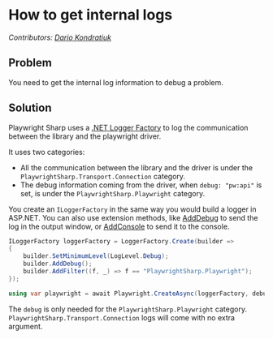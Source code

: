 # How to get internal logs
_Contributors: [Dario Kondratiuk](https://www.hardkoded.com/)_

## Problem

You need to get the internal log information to debug a problem.

## Solution

Playwright Sharp uses a [.NET Logger Factory](https://docs.microsoft.com/en-us/dotnet/api/microsoft.extensions.logging.iloggerfactory?view=dotnet-plat-ext-3.1&WT.mc_id=DT-MVP-5003814) to log the communication between the library and the playwright driver.

It uses two categories:
 * All the communication between the library and the driver is under the `PlaywrightSharp.Transport.Connection` category.
 * The debug information coming from the driver, when `debug: "pw:api"` is set, is under the `PlaywrightSharp.Playwright` category.

You create an `ILoggerFactory` in the same way you would build a logger in ASP.NET. You can also use extension methods, like [AddDebug](https://docs.microsoft.com/en-us/dotnet/api/microsoft.extensions.logging.debugloggerfactoryextensions.adddebug?view=dotnet-plat-ext-3.1&WT.mc_id=DT-MVP-5003814) to send the log in the output window, or [AddConsole](https://docs.microsoft.com/en-us/dotnet/api/microsoft.extensions.logging.consoleloggerextensions.addconsole?view=dotnet-plat-ext-3.1&WT.mc_id=DT-MVP-5003814) to send it to the console.

```cs
ILoggerFactory loggerFactory = LoggerFactory.Create(builder =>
{
    builder.SetMinimumLevel(LogLevel.Debug);
    builder.AddDebug();
    builder.AddFilter((f, _) => f == "PlaywrightSharp.Playwright");
});

using var playwright = await Playwright.CreateAsync(loggerFactory, debug: "pw:api");
```

The `debug` is only needed for the `PlaywrightSharp.Playwright` category. `PlaywrightSharp.Transport.Connection` logs will come with no extra argument.